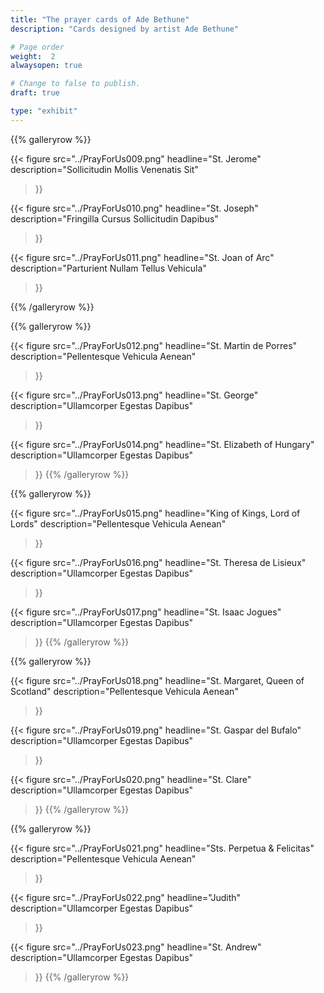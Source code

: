```yaml
---
title: "The prayer cards of Ade Bethune"
description: "Cards designed by artist Ade Bethune"

# Page order
weight:  2
alwaysopen: true

# Change to false to publish.
draft: true

type: "exhibit"
---
```


{{% galleryrow %}}

{{< figure src="../PrayForUs009.png"
           headline="St. Jerome"
           description="Sollicitudin Mollis Venenatis Sit"
>}}

{{< figure src="../PrayForUs010.png"
           headline="St. Joseph"
           description="Fringilla Cursus Sollicitudin Dapibus"
>}}

{{< figure src="../PrayForUs011.png"
           headline="St. Joan of Arc"
           description="Parturient Nullam Tellus Vehicula"
>}}

{{% /galleryrow %}}

{{% galleryrow %}}

{{< figure src="../PrayForUs012.png"
           headline="St. Martin de Porres"
           description="Pellentesque Vehicula Aenean"
>}}

{{< figure src="../PrayForUs013.png"
           headline="St. George"
           description="Ullamcorper Egestas Dapibus"
>}}

{{< figure src="../PrayForUs014.png"
           headline="St. Elizabeth of Hungary"
           description="Ullamcorper Egestas Dapibus"
>}}
{{% /galleryrow %}}

{{% galleryrow %}}

{{< figure src="../PrayForUs015.png"
           headline="King of Kings, Lord of Lords"
           description="Pellentesque Vehicula Aenean"
>}}

{{< figure src="../PrayForUs016.png"
           headline="St. Theresa de Lisieux"
           description="Ullamcorper Egestas Dapibus"
>}}

{{< figure src="../PrayForUs017.png"
           headline="St. Isaac Jogues"
           description="Ullamcorper Egestas Dapibus"
>}}
{{% /galleryrow %}}

{{% galleryrow %}}

{{< figure src="../PrayForUs018.png"
           headline="St. Margaret, Queen of Scotland"
           description="Pellentesque Vehicula Aenean"
>}}

{{< figure src="../PrayForUs019.png"
           headline="St. Gaspar del Bufalo"
           description="Ullamcorper Egestas Dapibus"
>}}

{{< figure src="../PrayForUs020.png"
           headline="St. Clare"
           description="Ullamcorper Egestas Dapibus"
>}}
{{% /galleryrow %}}

{{% galleryrow %}}

{{< figure src="../PrayForUs021.png"
           headline="Sts. Perpetua & Felicitas"
           description="Pellentesque Vehicula Aenean"
>}}

{{< figure src="../PrayForUs022.png"
           headline="Judith"
           description="Ullamcorper Egestas Dapibus"
>}}

{{< figure src="../PrayForUs023.png"
           headline="St. Andrew"
           description="Ullamcorper Egestas Dapibus"
>}}
{{% /galleryrow %}}

